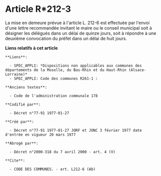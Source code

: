 # Article R*212-3

La mise en demeure prévue à l'article L. 212-6 est effectuée par l'envoi d'une lettre recommandée invitant le maire ou le
conseil municipal soit à désigner les délégués dans un délai de quinze jours, soit à répondre à une deuxième convocation du
préfet dans un délai de huit jours.

**Liens relatifs à cet article**

	**Liens**:

	  - SPEC_APPLI: *Dispositions non applicables aux communes des départements de la Moselle, du Bas-Rhin et du Haut-Rhin (Alsace-Lorraine)*
	  - SPEC_APPLI: Code des communes R261-1 :

	**Anciens textes**:

	  - Code de l'administration communale 178

	**Codifié par**:

	  - Décret n°77-91 1977-01-27

	**Créé par**:

	  - Décret n°77-91 1977-01-27 JORF et JONC 3 février 1977 date d'entrée en vigueur 20 mars 1977

	**Abrogé par**:

	  - Décret n°2000-318 du 7 avril 2000 - art. 4 (V)

	**Cite**:

	  - CODE DES COMMUNES. - art. L212-6 (Ab)
